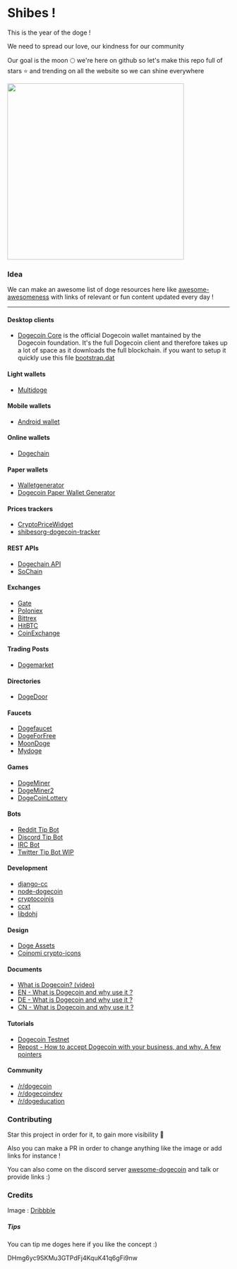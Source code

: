 # Shibes ! 

This is the year of the doge !

We need to spread our love, our kindness for our community 

Our goal is the moon :full_moon: we're here on github so let's make this repo full of stars ⭐️ and trending on all the website so we can shine everywhere

<img src="https://raw.githubusercontent.com/Bouhnosaure/octo_doge/master/octo_doge.png" width="400">

### Idea

We can make an awesome list of doge resources here like [awesome-awesomeness](https://github.com/bayandin/awesome-awesomeness) with links of relevant or fun content updated every day !

_________________

#### Desktop clients
- [Dogecoin Core](https://github.com/dogecoin/dogecoin) is the official Dogecoin wallet mantained by the Dogecoin foundation. It's the full Dogecoin client and therefore takes up a lot of space as it downloads the full blockchain. if you want to setup it quickly use this  file [bootstrap.dat](https://www.reddit.com/r/dogecoin/comments/7p6f2m/dogecoin_bootstrapdat_torrent)

#### Light wallets
- [Multidoge](http://multidoge.org)

#### Mobile wallets
- [Android wallet](https://play.google.com/store/apps/details?id=de.langerhans.wallet)

#### Online wallets
- [Dogechain](https://my.dogechain.info)

#### Paper wallets
- [Walletgenerator](https://walletgenerator.net/?currency=Dogecoin)
- [Dogecoin Paper Wallet Generator](http://dogecoinpaperwallet.net)

#### Prices trackers
- [CryptoPriceWidget](https://github.com/nathanp/crypto-price-widget)
- [shibesorg-dogecoin-tracker](https://chrome.google.com/webstore/detail/shibesorg-dogecoin-tracke/jedodbnokihgeijikkcneiklbcoiaijb)

#### REST APIs
- [Dogechain API](https://dogechain.info/api)
- [SoChain](http://chain.so)

#### Exchanges
- [Gate](https://gate.io/trade/doge_btc)
- [Poloniex](https://poloniex.com/exchange#btc_doge)
- [Bittrex](https://bittrex.com/Market/Index?MarketName=BTC-DOGE)
- [HitBTC](https://hitbtc.com/DOGE-to-BTC)
- [CoinExchange](https://www.coinexchange.io/market/DOGE/BTC)

#### Trading Posts
- [Dogemarket](http://www.reddit.com/r/dogemarket)

#### Directories
- [DogeDoor](http://www.dogedoor.net)

#### Faucets
- [Dogefaucet](http://www.dogefaucet.com)
- [DogeForFree](http://dogeforfree.fnhost.org)
- [MoonDoge](http://moondoge.co.in)
- [Mydoge](http://mydoge.co.in)

#### Games
- [DogeMiner](https://dogeminer.se)
- [DogeMiner2](https://dogeminer2.com)
- [DogeCoinLottery](http://www.reddit.com/r/DogeCoinLottery)

#### Bots
- [Reddit Tip Bot](https://github.com/just-an-dev/sodogetip)
- [Discord Tip Bot](https://github.com/greenbigfrog/discordtipbot)
- [IRC Bot](https://github.com/mniip/Doger)
- [Twitter Tip Bot WIP](https://github.com/shibesorg/twitter-dogetiprobot)

#### Development
- [django-cc](https://github.com/limpbrains/django-cc)
- [node-dogecoin](https://github.com/countable/node-dogecoin)
- [cryptocoinjs](http://cryptocoinjs.com)
- [ccxt](https://github.com/ccxt/ccxt)
- [libdohj](https://github.com/dogecoin/libdohj)

#### Design
- [Doge Assets](https://github.com/drjdaverth/doge_assets)
- [Coinomi crypto-icons](https://github.com/Coinomi/crypto-icons)

#### Documents
- [What is Dogecoin? (video)](https://youtu.be/_KVZmS_UO5I)
- [EN - What is Dogecoin and why use it ?](https://www.docdroid.net/1294p/leaflet.pdf)
- [DE - What is Dogecoin and why use it ?](https://www.docdroid.net/12dbe/leaflet-german.pdf)
- [CN - What is Dogecoin and why use it ?](https://www.docdroid.net/1294i/leaflet-chinese.pdf)

#### Tutorials
- [Dogecoin Testnet](https://github.com/Dirrot/dogecoin-testnet)
- [Repost - How to accept Dogecoin with your business, and why. A few pointers](https://www.reddit.com/r/dogecoin/comments/2kg0bd/repost_how_to_accept_dogecoin_with_your_business/)

#### Community
- [/r/dogecoin](https://www.reddit.com/r/dogecoin/)
- [/r/dogecoindev](https://www.reddit.com/r/dogecoindev/)
- [/r/dogeducation](https://www.reddit.com/r/dogeducation/)

### Contributing
Star this project in order for it, to gain more visibility :rocket:

Also you can make a PR in order to change anything like the image or add links for instance !

You can also come on the discord server [awesome-dogecoin](https://discord.gg/gujeXuG) and talk or provide links :)

### Credits
Image : [Dribbble](https://dribbble.com/shots/1724494-Shiba-Inu)

##### Tips
You can tip me doges here if you like the concept :)

DHmg6yc9SKMu3GTPdFj4KquK41q6gFi9nw
